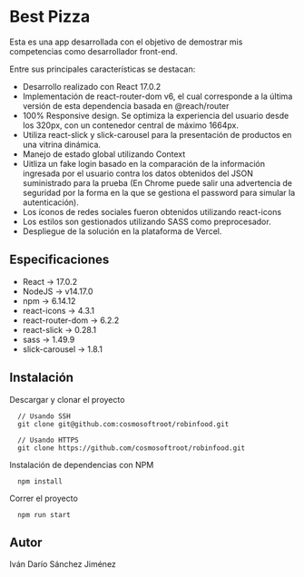 # Best Pizza

Esta es una app desarrollada con el objetivo de demostrar mis competencias como desarrollador front-end.

Entre sus principales características se destacan:

- Desarrollo realizado con React 17.0.2
- Implementación de react-router-dom v6, el cual corresponde a la última versión de esta dependencia basada en @reach/router
- 100% Responsive design. Se optimiza la experiencia del usuario desde los 320px, con un contenedor central de máximo 1664px.
- Utiliza react-slick y slick-carousel para la presentación de productos en una vitrina dinámica.
- Manejo de estado global utilizando Context
- Uitliza un fake login basado en la comparación de la información ingresada por el usuario contra los datos obtenidos del JSON suministrado para la prueba (En Chrome puede salir una advertencia de seguridad por la forma en la que se gestiona el password para simular la autenticación).
- Los íconos de redes sociales fueron obtenidos utilizando react-icons
- Los estilos son gestionados utilizando SASS como preprocesador.
- Despliegue de la solución en la plataforma de Vercel.
 
## Especificaciones

- React -> 17.0.2
- NodeJS -> v14.17.0
- npm -> 6.14.12
- react-icons -> 4.3.1
- react-router-dom -> 6.2.2
- react-slick -> 0.28.1
- sass -> 1.49.9
- slick-carousel -> 1.8.1

## Instalación

Descargar y clonar el proyecto


```
  // Usando SSH
  git clone git@github.com:cosmosoftroot/robinfood.git

  // Usando HTTPS
  git clone https://github.com/cosmosoftroot/robinfood.git

```

Instalación de dependencias con NPM

```
  npm install

```

Correr el proyecto

```
  npm run start

```

## Autor

Iván Darío Sánchez Jiménez